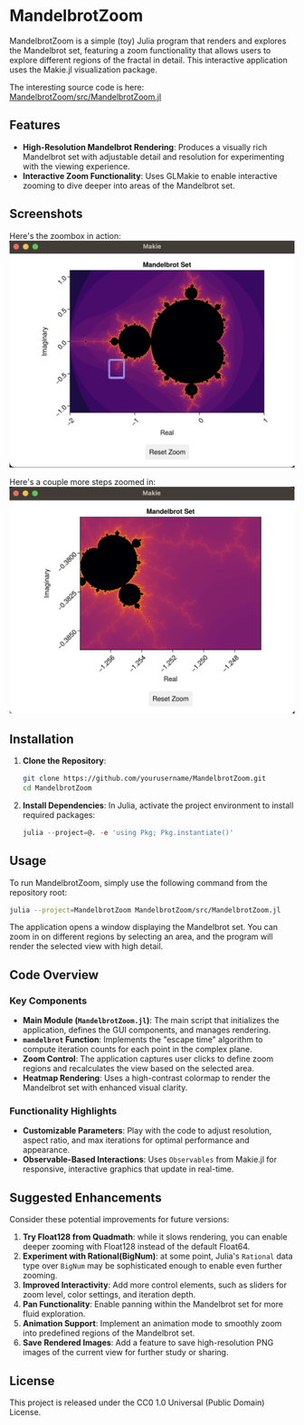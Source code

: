 # MandelbrotZoom

MandelbrotZoom is a simple (toy) Julia program that renders and explores the Mandelbrot set, featuring a zoom functionality that allows users to explore different regions of the fractal in detail. This interactive application uses the Makie.jl visualization package.

The interesting source code is here: [MandelbrotZoom/src/MandelbrotZoom.jl](MandelbrotZoom/src/MandelbrotZoom.jl)

## Features

- **High-Resolution Mandelbrot Rendering**: Produces a visually rich Mandelbrot set with adjustable detail and resolution for experimenting with the viewing experience.
- **Interactive Zoom Functionality**: Uses GLMakie to enable interactive zooming to dive deeper into areas of the Mandelbrot set.

## Screenshots

Here's the zoombox in action:
![Initial View of Mandelbrot Set](screenshots/zoom-box.png)

Here's a couple more steps zoomed in:
![Zoomed Mandelbrot Set](screenshots/zoom-in.png)

## Installation

1. **Clone the Repository**:
   ```bash
   git clone https://github.com/yourusername/MandelbrotZoom.git
   cd MandelbrotZoom
   ```

2. **Install Dependencies**:
   In Julia, activate the project environment to install required packages:
   ```julia
   julia --project=@. -e 'using Pkg; Pkg.instantiate()'
   ```

## Usage

To run MandelbrotZoom, simply use the following command from the repository root:

```bash
julia --project=MandelbrotZoom MandelbrotZoom/src/MandelbrotZoom.jl
```

The application opens a window displaying the Mandelbrot set. You can zoom in on different regions by selecting an area, and the program will render the selected view with high detail.

## Code Overview

### Key Components

- **Main Module (`MandelbrotZoom.jl`)**: The main script that initializes the application, defines the GUI components, and manages rendering.
- **`mandelbrot` Function**: Implements the "escape time" algorithm to compute iteration counts for each point in the complex plane.
- **Zoom Control**: The application captures user clicks to define zoom regions and recalculates the view based on the selected area.
- **Heatmap Rendering**: Uses a high-contrast colormap to render the Mandelbrot set with enhanced visual clarity.

### Functionality Highlights

- **Customizable Parameters**: Play with the code to adjust resolution, aspect ratio, and max iterations for optimal performance and appearance.
- **Observable-Based Interactions**: Uses `Observables` from Makie.jl for responsive, interactive graphics that update in real-time.

## Suggested Enhancements

Consider these potential improvements for future versions:

1. **Try Float128 from Quadmath**: while it slows rendering, you can enable deeper zooming with Float128 instead of the default Float64.
1. **Experiment with Rational(BigNum)**: at some point, Julia's `Rational` data type over `BigNum` may be sophisticated enough to enable even further zooming.
1. **Improved Interactivity**: Add more control elements, such as sliders for zoom level, color settings, and iteration depth.
1. **Pan Functionality**: Enable panning within the Mandelbrot set for more fluid exploration.
1. **Animation Support**: Implement an animation mode to smoothly zoom into predefined regions of the Mandelbrot set.
1. **Save Rendered Images**: Add a feature to save high-resolution PNG images of the current view for further study or sharing.

## License

This project is released under the CC0 1.0 Universal (Public Domain) License.
